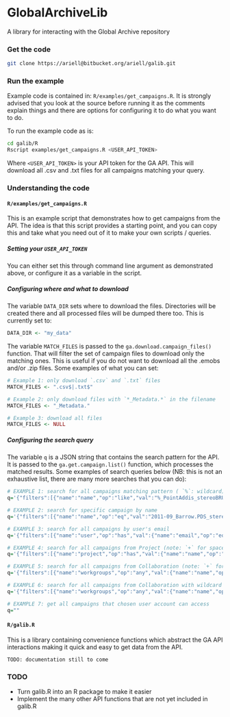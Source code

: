 # GlobalArchiveLib

A library for interacting with the Global Archive repository

### Get the code

```bash
git clone https://ariell@bitbucket.org/ariell/galib.git
```

### Run the example
Example code is contained in: `R/examples/get_campaigns.R`. It is strongly
advised that you look at the source before running it as the comments explain
things and there are options for configuring it to do what you want to do.

To run the example code as is:
```bash
cd galib/R
Rscript examples/get_campaigns.R <USER_API_TOKEN>
```
Where `<USER_API_TOKEN>` is your API token for the GA API. This will download
all .csv and .txt files for all campaigns matching your query.

### Understanding the code

#### `R/examples/get_campaigns.R`
This is an example script that demonstrates how to get campaigns from the API.
The idea is that this script provides a starting point, and you can copy this
and take what you need out of it to make your own scripts / queries.

##### Setting your `USER_API_TOKEN`
You can either set this through command line argument as demonstrated above, or
configure it as a variable in the script.

##### Configuring where and what to download
The variable `DATA_DIR` sets where to download the files. Directories will be
created there and all processed files will be dumped there too. This is currently set to:
```R
DATA_DIR <- "my_data"
```

The variable `MATCH_FILES` is passed to the `ga.download.campaign_files()`
function. That will filter the set of campaign files to download only the
matching ones. This is useful if you do not want to download all the .emobs
and/or .zip files. Some examples of what you can set:

```R
# Example 1: only download `.csv` and `.txt` files
MATCH_FILES <- ".csv$|.txt$"
```
```R
# Example 2: only download files with `*_Metadata.*` in the filename
MATCH_FILES <- "_Metadata."
```
```R
# Example 3: download all files
MATCH_FILES <- NULL
```

##### Configuring the search query
The variable `q` is a JSON string that contains the search pattern for the API.
It is passed to the `ga.get.campaign.list()` function, which processes the
matched results. Some examples of search queries below (NB: this is not an exhaustive list, there are many more searches that you can do):

```R
# EXAMPLE 1: search for all campaigns matching pattern ( `%`: wildcard)
q='{"filters":[{"name":"name","op":"like","val":"%_PointAddis_stereoBRUVs"}]}'
```
```R
# EXAMPLE 2: search for specific campaign by name
q='{"filters":[{"name":"name","op":"eq","val":"2011-09_Barrow.PDS_stereoBRUVs"}]}'
```
```R
# EXAMPLE 3: search for all campaigns by user's email
q='{"filters":[{"name":"user","op":"has","val":{"name":"email","op":"eq","val":"euan.harvey@curtin.edu.au"}}]}'
```
```R
# EXAMPLE 4: search for all campaigns from Project (note: `+` for spaces)
q='{"filters":[{"name":"project","op":"has","val":{"name":"name","op":"eq","val":"Deep+Water+FRDC"}}]}'
```
```R
# EXAMPLE 5: search for all campaigns from Collaboration (note: `+` for spaces)
q='{"filters":[{"name":"workgroups","op":"any","val":{"name":"name","op":"eq","val":"NSW+MER+BRUVS"}}]}'
```
```R
# EXAMPLE 6: search for all campaigns from Collaboration with wildcard search (`%`: wildcard, `ilike`: case insensitive)
q='{"filters":[{"name":"workgroups","op":"any","val":{"name":"name","op":"ilike","val":"nsw%bruvs"}}]}'
```
```R
# EXAMPLE 7: get all campaigns that chosen user account can access
q=""
```

#### `R/galib.R`
This is a library containing convenience functions which abstract the GA API
interactions making it quick and easy to get data from the API.

```
TODO: documentation still to come
```

### TODO

* Turn galib.R into an R package to make it easier
* Implement the many other API functions that are not yet included in galib.R
